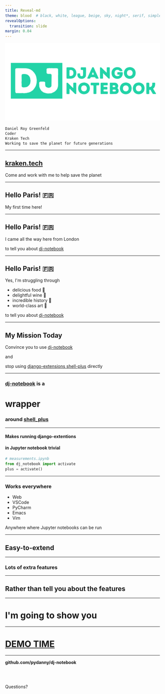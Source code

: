 ```yaml
---
title: Reveal-md
theme: blood  # black, white, league, beige, sky, night*, serif, simple, solarized, blood, moon
revealOptions:
  transition: slide
margin: 0.04
---
```


![](assets/dj-notebook-logo.png)

```text
Daniel Roy Greenfeld
Coder
Kraken Tech
Working to save the planet for future generations
```

----

## [kraken.tech](http://kraken.tech/)

Come and work with me to help save the planet

----

## Hello Paris! 🇫🇷

My first time here!

----

## Hello Paris! 🇫🇷

I came all the way here from London

to tell you about [dj-notebook]()

----

## Hello Paris! 🇫🇷

Yes, I'm struggling through

- delicious food 🍲
- delightful wine 🍷
- incredible history 🏰
- world-class art 🎨

to tell you about [dj-notebook]()

----

## My Mission Today

Convince you to use [dj-notebook]() 

and 

stop using [django-extensions shell-plus]() directly

----

### [dj-notebook]() is a

# wrapper 

### around [shell_plus]()

----

#### Makes running django-extentions

#### in Jupyter notebook trivial

```python
# measurements.ipynb
from dj_notebook import activate
plus = activate()
```

----

### Works everywhere

- Web
- VSCode
- PyCharm
- Emacs
- Vim

Anywhere where Jupyter notebooks can be run

----

## Easy-to-extend

----

### Lots of extra features

----

## Rather than tell you about the features

----

# I'm going to show you

----

# [DEMO TIME]()

----

**github.com/pydanny/dj-notebook**

<br>
<br>

Questions?